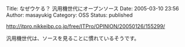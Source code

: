 Title: なぜウケる？ 汎用機世代にオープンソース
Date: 2005-03-10 23:56
Author: masayukig
Category: OSS
Status: published

<http://itpro.nikkeibp.co.jp/free/ITPro/OPINION/20050126/155299/>

汎用機世代は、ソースを見ることに慣れているそうです。
